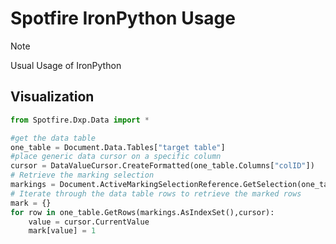 # Spotfire IronPython Usage

> [!NOTE]
> Usual Usage of IronPython

## Visualization

```python
from Spotfire.Dxp.Data import *

#get the data table
one_table = Document.Data.Tables["target table"]
#place generic data cursor on a specific column
cursor = DataValueCursor.CreateFormatted(one_table.Columns["colID"])
# Retrieve the marking selection
markings = Document.ActiveMarkingSelectionReference.GetSelection(one_table)
# Iterate through the data table rows to retrieve the marked rows
mark = {}
for row in one_table.GetRows(markings.AsIndexSet(),cursor):
    value = cursor.CurrentValue
    mark[value] = 1

```

